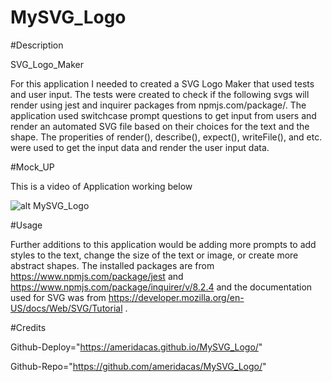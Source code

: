 # MySVG_Logo

#Description

SVG_Logo_Maker

For this application I needed to created a SVG Logo Maker that used tests and user input. The tests were created to check if the following svgs will render using jest and inquirer packages from npmjs.com/package/. The application used switchcase prompt questions to get input from users and render an automated SVG file based on their choices for the text and the shape. The properities of render(), describe(), expect(), writeFile(), and etc. were used to get the input data and render the user input data.

#Mock_UP

 This is a video of Application working below

![alt MySVG_Logo](./assets/images/MySVG_Logo.gif)

#Usage

Further additions to this application would be adding more prompts to add styles to the text, change the size of the text or image, or create more abstract shapes. The installed packages are from https://www.npmjs.com/package/jest and 
https://www.npmjs.com/package/inquirer/v/8.2.4 and the documentation used for SVG was from https://developer.mozilla.org/en-US/docs/Web/SVG/Tutorial .

#Credits

Github-Deploy="https://ameridacas.github.io/MySVG_Logo/"

Github-Repo="https://github.com/ameridacas/MySVG_Logo/"